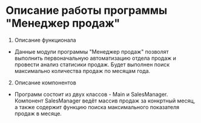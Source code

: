 # Описание работы программы "Менеджер продаж"

1. Описание функционала 
* Данные модули программы "Менеджер продаж" позволят выполнить первоначальную автоматизацию отдела продаж и провести анализ статисики продаж. Будет выполнен поиск максимально количества продаж по месяцам года. 
2. Описание компонентов
* Программ состоит из двух классов - Main и SalesManager. Компонент SalesManager ведёт массив продаж за конкртный месяц, а также содержит функцию поиска максимального показателя продаж в месяце.
